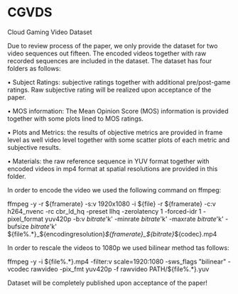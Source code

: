 # CGVDS
Cloud Gaming Video Dataset
 

Due to review process of the paper, we only provide the dataset for two video sequences out fifteen. The encoded videos together with raw recorded sequences are included in the dataset. 
The dataset has four folders as follows:

•	Subject Ratings: subjective ratings together with additional pre/post-game ratings. Raw subjective rating will be realized upon acceptance of the paper. 

•	MOS information: The Mean Opinion Score (MOS) information is provided together with some plots lined to MOS ratings. 

•	Plots and Metrics: the results of objective metrics are provided in frame level as well video level together with some scatter plots of each metric and subjective results.

•	Materials: the raw reference sequence in YUV format together with encoded videos in mp4 format at spatial resolutions are provided in this folder.

In order to encode the video we used the following command on ffmpeg:

ffmpeg -y -r ${framerate} -s:v 1920x1080 -i ${file} -r ${framerate} -c:v h264_nvenc -rc cbr_ld_hq -preset llhq -zerolatency 1 -forced-idr 1 -pixel_format yuv420p -b:v $bitrate$'k' -minrate $bitrate$'k' -maxrate $bitrate$'k' -bufsize $bitrate$'k' ${file%.*}_${encodingresolution}_${framerate}_${bitrate}_${codec}.mp4

In order to rescale the videos to 1080p we used bilinear method tas follows:

ffmpeg -y -i ${file%.*}.mp4 -filter:v scale=1920:1080 -sws_flags "bilinear" -vcodec rawvideo -pix_fmt yuv420p -f rawvideo PATH/${file%.*}.yuv

Dataset will be completely published upon acceptance of the paper!

